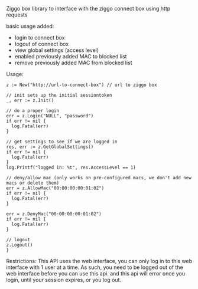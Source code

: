 Ziggo box library to interface with the ziggo connect box using http requests

basic usage added:

- login to connect box
- logout of connect box
- view global settings (access level)
- enabled previously added MAC to blocked list
- remove previously added MAC from blocked list

Usage:

```
z := New("http://url-to-connect-box") // url to ziggo box

// init sets up the initial sessiontoken
_, err := z.Init()

// do a proper login
err = z.Login("NULL", "password")
if err != nil {
  log.Fatal(err)
}

// get settings to see if we are logged in
res, err := z.GetGlobalSettings()
if err != nil {
  log.Fatal(err)
}
log.Printf("logged in: %t", res.AccessLevel == 1)

// deny/allow mac (only works on pre-configured macs, we don't add new macs or delete them)
err = z.AllowMac("00:00:00:00:01:02")
if err != nil {
  log.Fatal(err)
}

err = z.DenyMac("00:00:00:00:01:02")
if err != nil {
  log.Fatal(err)
}

// logout
z.Logout()
}
```

Restrictions: This API uses the web interface, you can only log in to this web interface with 1 user at a time. As such, you need to be logged out of the web interface before you can use this api. and this api will error once you login, until your session expires, or you log out.

